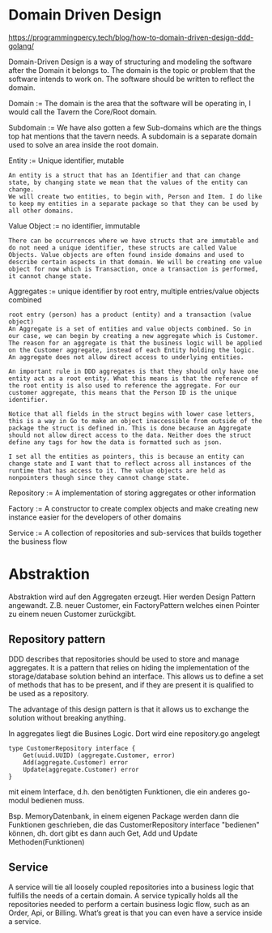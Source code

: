# Domain Driven Design

https://programmingpercy.tech/blog/how-to-domain-driven-design-ddd-golang/


Domain-Driven Design is a way of structuring and modeling the software after the Domain it belongs to. The domain is the topic or problem that the software intends to work on. The software should be written to reflect the domain.

Domain := The domain is the area that the software will be operating in, I would call the Tavern the Core/Root domain.

Subdomain := We have also gotten a few Sub-domains which are the things top hat mentions that the tavern needs. A subdomain is a separate domain used to solve an area inside the root domain.

Entity := Unique identifier, mutable

    An entity is a struct that has an Identifier and that can change state, by changing state we mean that the values of the entity can change.
    We will create two entities, to begin with, Person and Item. I do like to keep my entities in a separate package so that they can be used by all other domains.

Value Object := no identifier, immutable

    There can be occurrences where we have structs that are immutable and do not need a unique identifier, these structs are called Value Objects. Value objects are often found inside domains and used to describe certain aspects in that domain. We will be creating one value object for now which is Transaction, once a transaction is performed, it cannot change state.

Aggregates := unique identifier by root entry, multiple entries/value objects combined

    root entry (person) has a product (entity) and a transaction (value object)
    An Aggregate is a set of entities and value objects combined. So in our case, we can begin by creating a new aggregate which is Customer.
    The reason for an aggregate is that the business logic will be applied on the Customer aggregate, instead of each Entity holding the logic. An aggregate does not allow direct access to underlying entities.

    An important rule in DDD aggregates is that they should only have one entity act as a root entity. What this means is that the reference of the root entity is also used to reference the aggregate. For our customer aggregate, this means that the Person ID is the unique identifier.

    Notice that all fields in the struct begins with lower case letters, this is a way in Go to make an object inaccessible from outside of the package the struct is defined in. This is done because an Aggregate should not allow direct access to the data. Neither does the struct define any tags for how the data is formatted such as json.

    I set all the entities as pointers, this is because an entity can change state and I want that to reflect across all instances of the runtime that has access to it. The value objects are held as nonpointers though since they cannot change state.

Repository :=  A implementation of storing aggregates or other information

Factory :=  A constructor to create complex objects and make creating new instance easier for the developers of other domains

Service := A collection of repositories and sub-services that builds together the business flow

# Abstraktion

Abstraktion wird auf den Aggregaten erzeugt. Hier werden Design Pattern angewandt. Z.B. neuer Customer, ein FactoryPattern welches einen Pointer zu einem neuen Customer zurückgibt. 

## Repository pattern

DDD describes that repositories should be used to store and manage aggregates. It is a pattern that relies on hiding the implementation of the storage/database solution behind an interface. This allows us to define a set of methods that has to be present, and if they are present it is qualified to be used as a repository.

The advantage of this design pattern is that it allows us to exchange the solution without breaking anything.

In aggregates liegt die Busines Logic. Dort wird eine repository.go angelegt

```
type CustomerRepository interface {
	Get(uuid.UUID) (aggregate.Customer, error)
	Add(aggregate.Customer) error
	Update(aggregate.Customer) error
}
``` 

mit einem Interface, d.h. den benötigten Funktionen, die ein anderes go-modul bedienen muss. 

Bsp. MemoryDatenbank, in einem eigenen Package werden dann die Funktionen geschrieben, die das CustomerRepository interface "bedienen" können, dh. dort gibt es dann auch Get, Add und Update Methoden(Funktionen)

## Service

A service will tie all loosely coupled repositories into a business logic that fulfills the needs of a certain domain. 
A service typically holds all the repositories needed to perform a certain business logic flow, such as an Order, Api, or Billing. What’s great is that you can even have a service inside a service.






